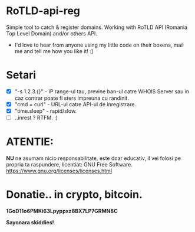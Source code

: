 # RoTLD-api-reg
Simple tool to catch &amp; register domains. Working with RoTLD API (Romania Top Level Domain) and/or others API.
- I'd love to hear from anyone using my little code on their boxens, mail me and tell me how you like it! :] 

# Setari
- [x] "-s 1.2.3.{}" - IP range-ul tau, previne ban-ul catre WHOIS Server sau in caz contrar poate fi sters impreuna cu randinit.
- [x] "cmd = curl" - URL-ul catre API-ul de inregistrare.
- [x] "time.sleep" - rapid/slow.
- [ ] ..inrest ? RTFM. :)

# ATENTIE:
**NU** ne asumam nicio responsabilitate, este doar educativ, il vei folosi pe propria ta raspundere, licentiat: GNU Free Software. https://www.gnu.org/licenses/licenses.html

# Donatie.. in crypto, bitcoin.
**1GoD11o6PMKi63Lpyppxz8BX7LP7GRMN8C**

**Sayonara skiddies!**

